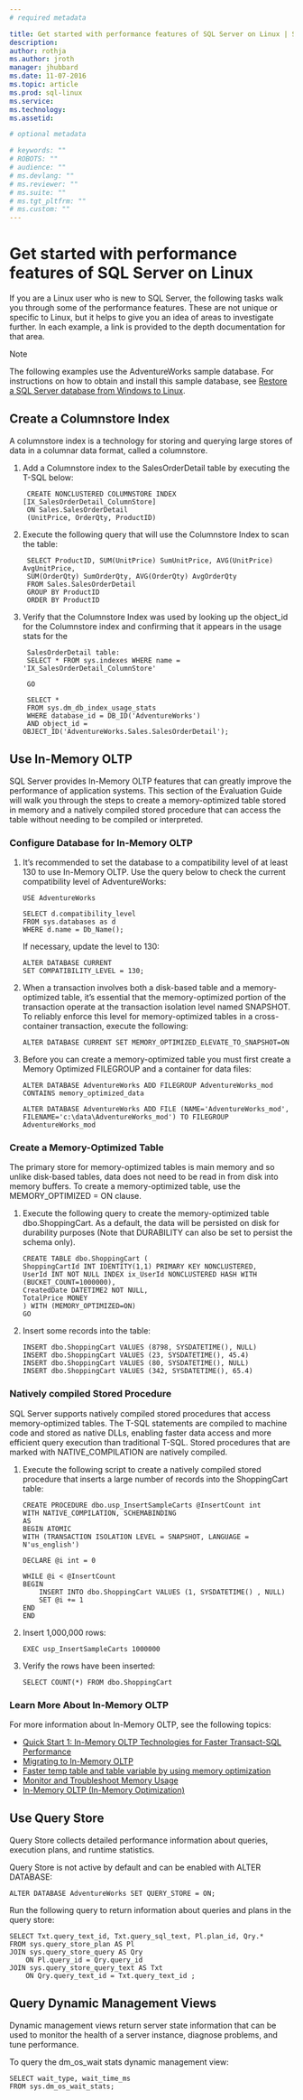 ```yaml
---
# required metadata

title: Get started with performance features of SQL Server on Linux | SQL Server vNext CTP1
description: 
author: rothja 
ms.author: jroth 
manager: jhubbard
ms.date: 11-07-2016
ms.topic: article
ms.prod: sql-linux
ms.service: 
ms.technology: 
ms.assetid: 

# optional metadata

# keywords: ""
# ROBOTS: ""
# audience: ""
# ms.devlang: ""
# ms.reviewer: ""
# ms.suite: ""
# ms.tgt_pltfrm: ""
# ms.custom: ""
---
```

# Get started with performance features of SQL Server on Linux
If you are a Linux user who is new to SQL Server, the following tasks walk you through some of the performance features. These are not unique or specific to Linux, but it helps to give you an idea of areas to investigate further. In each example, a link is provided to the depth documentation for that area.

> [!NOTE]
> The following examples use the AdventureWorks sample database. For instructions on how to obtain and install this sample database, see [Restore a SQL Server database from Windows to Linux](sql-server-linux-restore-database.md).

## Create a Columnstore Index
A columnstore index is a technology for storing and querying large stores of data in a columnar data format, called a columnstore.  

1. Add a Columnstore index to the SalesOrderDetail table by executing the T-SQL below:

        CREATE NONCLUSTERED COLUMNSTORE INDEX [IX_SalesOrderDetail_ColumnStore]
        ON Sales.SalesOrderDetail
        (UnitPrice, OrderQty, ProductID)

2. Execute the following query that will use the Columnstore Index to scan the table:

        SELECT ProductID, SUM(UnitPrice) SumUnitPrice, AVG(UnitPrice) AvgUnitPrice,
        SUM(OrderQty) SumOrderQty, AVG(OrderQty) AvgOrderQty
        FROM Sales.SalesOrderDetail
        GROUP BY ProductID
        ORDER BY ProductID

3. Verify that the Columnstore Index was used by looking up the object_id for the Columnstore index and confirming that it appears in the usage stats for the 

        SalesOrderDetail table:
        SELECT * FROM sys.indexes WHERE name = 'IX_SalesOrderDetail_ColumnStore'

        GO

        SELECT * 
        FROM sys.dm_db_index_usage_stats
        WHERE database_id = DB_ID('AdventureWorks')
        AND object_id = OBJECT_ID('AdventureWorks.Sales.SalesOrderDetail');

## Use In-Memory OLTP
SQL Server provides In-Memory OLTP features that can greatly improve the performance of application systems.  This section of the Evaluation Guide will walk you through the steps to create a memory-optimized table stored in memory and a natively compiled stored procedure that can access the table without needing to be compiled or interpreted.

### Configure Database for In-Memory OLTP
1.	It’s recommended to set the database to a compatibility level of at least 130 to use In-Memory OLTP.  Use the query below to check the current compatibility level of AdventureWorks:  

        USE AdventureWorks

        SELECT d.compatibility_level
        FROM sys.databases as d
        WHERE d.name = Db_Name();

    If necessary, update the level to 130:

        ALTER DATABASE CURRENT
        SET COMPATIBILITY_LEVEL = 130;

2.	When a transaction involves both a disk-based table and a memory-optimized table, it’s essential that the memory-optimized portion of the transaction operate at the transaction isolation level named SNAPSHOT.  To reliably enforce this level for memory-optimized tables in a cross-container transaction, execute the following:

        ALTER DATABASE CURRENT SET MEMORY_OPTIMIZED_ELEVATE_TO_SNAPSHOT=ON

3.	Before you can create a memory-optimized table you must first create a Memory Optimized FILEGROUP and a container for data files:

        ALTER DATABASE AdventureWorks ADD FILEGROUP AdventureWorks_mod CONTAINS memory_optimized_data

        ALTER DATABASE AdventureWorks ADD FILE (NAME='AdventureWorks_mod', FILENAME='c:\data\AdventureWorks_mod') TO FILEGROUP AdventureWorks_mod

### Create a Memory-Optimized Table
The primary store for memory-optimized tables is main memory and so unlike disk-based tables, data does not need to be read in from disk into memory buffers.  To create a memory-optimized table, use the MEMORY_OPTIMIZED = ON clause.

1.	Execute the following query to create the memory-optimized table dbo.ShoppingCart.  As a default, the data will be persisted on disk for durability purposes (Note that DURABILITY can also be set to persist the schema only). 

        CREATE TABLE dbo.ShoppingCart ( 
        ShoppingCartId INT IDENTITY(1,1) PRIMARY KEY NONCLUSTERED,
        UserId INT NOT NULL INDEX ix_UserId NONCLUSTERED HASH WITH (BUCKET_COUNT=1000000), 
        CreatedDate DATETIME2 NOT NULL, 
        TotalPrice MONEY
        ) WITH (MEMORY_OPTIMIZED=ON) 
        GO

2.	Insert some records into the table:

        INSERT dbo.ShoppingCart VALUES (8798, SYSDATETIME(), NULL) 
        INSERT dbo.ShoppingCart VALUES (23, SYSDATETIME(), 45.4) 
        INSERT dbo.ShoppingCart VALUES (80, SYSDATETIME(), NULL) 
        INSERT dbo.ShoppingCart VALUES (342, SYSDATETIME(), 65.4) 

### Natively compiled Stored Procedure
SQL Server supports natively compiled stored procedures that access memory-optimized tables. The T-SQL statements are compiled to machine code and stored as native DLLs, enabling faster data access and more efficient query execution than traditional T-SQL.   Stored procedures that are marked with NATIVE_COMPILATION are natively compiled. 

1.	Execute the following script to create a natively compiled stored procedure that inserts a large number of records into the ShoppingCart table:

        CREATE PROCEDURE dbo.usp_InsertSampleCarts @InsertCount int 
        WITH NATIVE_COMPILATION, SCHEMABINDING 
        AS 
        BEGIN ATOMIC 
        WITH (TRANSACTION ISOLATION LEVEL = SNAPSHOT, LANGUAGE = N'us_english')

        DECLARE @i int = 0

        WHILE @i < @InsertCount 
        BEGIN 
            INSERT INTO dbo.ShoppingCart VALUES (1, SYSDATETIME() , NULL) 
            SET @i += 1 
        END
        END 

2.	Insert 1,000,000 rows:

        EXEC usp_InsertSampleCarts 1000000 
 
3.	Verify the rows have been inserted:

        SELECT COUNT(*) FROM dbo.ShoppingCart 

### Learn More About In-Memory OLTP
For more information about In-Memory OLTP, see the following topics:

- [Quick Start 1: In-Memory OLTP Technologies for Faster Transact-SQL Performance](https://msdn.microsoft.com/library/mt694156.aspx)
- [Migrating to In-Memory OLTP](https://msdn.microsoft.com/library/dn247639.aspx)
- [Faster temp table and table variable by using memory optimization](https://msdn.microsoft.com/library/mt718711.aspx)
- [Monitor and Troubleshoot Memory Usage](https://msdn.microsoft.com/library/dn465869.aspx)
- [In-Memory OLTP (In-Memory Optimization)](https://msdn.microsoft.com/library/dn133186.aspx)

## Use Query Store
Query Store collects detailed performance information about queries, execution plans, and runtime statistics.

Query Store is not active by default and can be enabled with ALTER DATABASE:

    ALTER DATABASE AdventureWorks SET QUERY_STORE = ON;

Run the following query to return information about queries and plans in the query store: 

    SELECT Txt.query_text_id, Txt.query_sql_text, Pl.plan_id, Qry.*
    FROM sys.query_store_plan AS Pl
    JOIN sys.query_store_query AS Qry
        ON Pl.query_id = Qry.query_id
    JOIN sys.query_store_query_text AS Txt
        ON Qry.query_text_id = Txt.query_text_id ;

## Query Dynamic Management Views
Dynamic management views return server state information that can be used to monitor the health of a server instance, diagnose problems, and tune performance.

To query the dm_os_wait stats dynamic management view:

    SELECT wait_type, wait_time_ms
    FROM sys.dm_os_wait_stats;